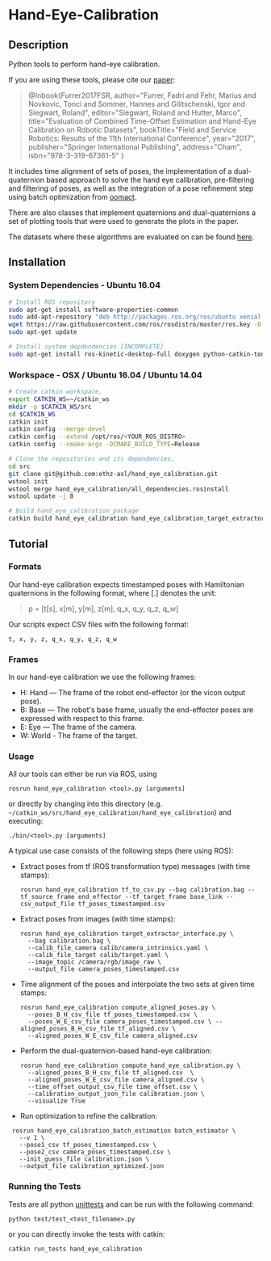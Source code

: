 # Hand-Eye-Calibration

## Description

Python tools to perform hand-eye calibration.

If you are using these tools, please cite our [paper](http://www.fsr.ethz.ch/papers/FSR_2017_paper_73.pdf):

> @Inbook{Furrer2017FSR,
author="Furrer, Fadri
and Fehr, Marius
and Novkovic, Tonci
and Sommer, Hannes
and Gilitschenski, Igor
and Siegwart, Roland",
editor="Siegwart, Roland
and Hutter, Marco",
title="Evaluation of Combined Time-Offset Estimation and Hand-Eye Calibration on Robotic Datasets",
bookTitle="Field and Service Robotics: Results of the 11th International Conference",
year="2017",
publisher="Springer International Publishing",
address="Cham",
isbn="978-3-319-67361-5"
}

It includes time alignment of sets of poses, the implementation of a dual-quaternion based approach to solve the hand eye calibration, pre-filtering and filtering of poses, as well as the integration of a pose refinement step using batch optimization from [oomact](https://github.com/ethz-asl/oomact).

There are also classes that implement quaternions and dual-quaternions a set of plotting tools that were used to generate the plots in the paper.

The datasets where these algorithms are evaluated on can be found [here](http://projects.asl.ethz.ch/datasets/doku.php?id=handeyecalibration2017).

## Installation

### System Dependencies - Ubuntu 16.04

```bash
# Install ROS repository
sudo apt-get install software-properties-common
sudo add-apt-repository "deb http://packages.ros.org/ros/ubuntu xenial main"
wget https://raw.githubusercontent.com/ros/rosdistro/master/ros.key -O - | sudo apt-key add -
sudo apt-get update

# Install system depdendencies [INCOMPLETE]
sudo apt-get install ros-kinetic-desktop-full doxygen python-catkin-tools

```

### Workspace - OSX / Ubuntu 16.04 / Ubuntu 14.04
```bash
# Create catkin workspace.
export CATKIN_WS=~/catkin_ws
mkdir -p $CATKIN_WS/src
cd $CATKIN_WS
catkin init
catkin config --merge-devel
catkin config --extend /opt/ros/<YOUR_ROS_DISTRO>
catkin config --cmake-args -DCMAKE_BUILD_TYPE=Release

# Clone the repositories and its dependencies.
cd src
git clone git@github.com:ethz-asl/hand_eye_calibration.git
wstool init
wstool merge hand_eye_calibration/all_dependencies.rosinstall
wstool update -j 8

# Build hand_eye_calibration_package
catkin build hand_eye_calibration hand_eye_calibration_target_extractor hand_eye_calibration_batch_estimation
```

## Tutorial

### Formats
Our hand-eye calibration expects timestamped poses with Hamiltonian quaternions in the following format, where [.] denotes the unit:
> p = [t[s], x[m], y[m], z[m], q_x, q_y, q_z, q_w]

Our scripts expect CSV files with the following format:
```
t, x, y, z, q_x, q_y, q_z, q_w
```

### Frames
In our hand-eye calibration we use the following frames:
- H: Hand — The frame of the robot end-effector (or the vicon output pose).
- B: Base — The robot's base frame, usually the end-effector poses are expressed with respect to this frame.
- E: Eye — The frame of the camera.
- W: World - The frame of the target.

### Usage

All our tools can either be run via ROS, using

```
rosrun hand_eye_calibration <tool>.py [arguments]
```

or directly by changing into this directory (e.g. `~/catkin_ws/src/hand_eye_calibration/hand_eye_calibration`) and executing:

```
./bin/<tool>.py [arguments]
```

A typical use case consists of the following steps (here using ROS):

- Extract poses from tf (ROS transformation type) messages (with time stamps):
  ```
  rosrun hand_eye_calibration tf_to_csv.py --bag calibration.bag --tf_source_frame end_effector --tf_target_frame base_link --csv_output_file tf_poses_timestamped.csv
  ```
- Extract poses from images (with time stamps):
  ```
  rosrun hand_eye_calibration target_extractor_interface.py \
    --bag calibration.bag \
    --calib_file_camera calib/camera_intrinsics.yaml \
    --calib_file_target calib/target.yaml \
    --image_topic /camera/rgb/image_raw \
    --output_file camera_poses_timestamped.csv
  ```
- Time alignment of the poses and interpolate the two sets at given time stamps:
  ```
  rosrun hand_eye_calibration compute_aligned_poses.py \
    --poses_B_H_csv_file tf_poses_timestamped.csv \
    --poses_W_E_csv_file camera_poses_timestamped.csv \ --aligned_poses_B_H_csv_file tf_aligned.csv \
    --aligned_poses_W_E_csv_file camera_aligned.csv
  ```
- Perform the dual-quaternion-based hand-eye calibration:
  ```
  rosrun hand_eye_calibration compute_hand_eye_calibration.py \
    --aligned_poses_B_H_csv_file tf_aligned.csv  \
    --aligned_poses_W_E_csv_file camera_aligned.csv \
    --time_offset_output_csv_file time_offset.csv \
    --calibration_output_json_file calibration.json \
    --visualize True
  ```
- Run optimization to refine the calibration:
 ```
  rosrun hand_eye_calibration_batch_estimation batch_estimator \
    --v 1 \
    --pose1_csv tf_poses_timestamped.csv \
    --pose2_csv camera_poses_timestamped.csv \
    --init_guess_file calibration.json \
    --output_file calibration_optimized.json
  ```

### Running the Tests

Tests are all python [unittests](https://docs.python.org/3.7/library/unittest.html) and can be run with the following command:

```
python test/test_<test_filename>.py
```
or you can directly invoke the tests with catkin:
```
catkin run_tests hand_eye_calibration
```
